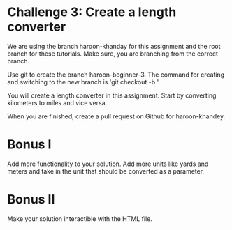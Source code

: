 # Challenge 3: Create a length converter 

We are using the branch haroon-khanday for this assignment and the root branch for these tutorials. Make sure, you are branching from the correct branch.

Use git to create the branch haroon-beginner-3. The command for creating and switching to the new branch is 'git checkout -b <branch-name>'. 

You will create a length converter in this assignment. Start by converting kilometers to miles and vice versa.

When you are finished, create a pull request on Github for haroon-khandey.

# Bonus I

Add more functionality to your solution. Add more units like yards and meters and take in the unit that should be converted as a parameter.

# Bonus II

Make your solution interactible with the HTML file.
